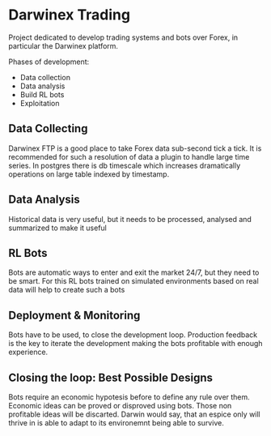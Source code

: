 # Darwinex Trading

Project dedicated to develop trading systems and bots over Forex, in particular the Darwinex platform. 

Phases of development:

* Data collection
* Data analysis
* Build RL bots
* Exploitation

## Data Collecting

Darwinex FTP is a good place to take Forex data sub-second tick a tick. It is recommended for such a resolution of data a plugin to handle large time series. In postgres there is db timescale which increases dramatically operations on large table indexed by timestamp. 

## Data Analysis

Historical data is very useful, but it needs to be processed, analysed and summarized to make it useful

## RL Bots

Bots are automatic ways to enter and exit the market 24/7, but they need to be smart. For this RL bots trained on simulated environments based on real data will help to create such a bots

## Deployment & Monitoring

Bots have to be used, to close the development loop. Production feedback is the key to iterate the development making the bots profitable with enough experience.

## Closing the loop: Best Possible Designs

Bots require an economic hypotesis before to define any rule over them. Economic ideas can be proved or disproved using bots. Those non profitable ideas will be discarted. Darwin would say, that an espice only will thrive in is able to adapt to its environemnt being able to survive. 


